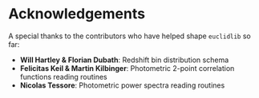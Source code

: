 # Acknowledgements

A special thanks to the contributors who have helped shape `euclidlib` so far:

- **Will Hartley & Florian Dubath**: Redshift bin distribution schema
- **Felicitas Keil & Martin Kilbinger**: Photometric 2-point correlation functions reading routines
- **Nicolas Tessore**: Photometric power spectra reading routines


